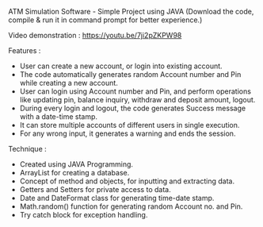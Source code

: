 ATM Simulation Software - Simple Project using JAVA
(Download the code, compile & run it in command prompt for better experience.)

Video demonstration : https://youtu.be/7ji2pZKPW98

Features :
- User can create a new account, or login into existing account.
- The code automatically generates random Account number and Pin while creating a new account.
- User can login using Account number and Pin, and perform operations like updating pin, balance inquiry, withdraw and deposit amount, logout.
- During every login and logout, the code generates Success message with a date-time stamp.
- It can store multiple accounts of different users in single execution.
- For any wrong input, it generates a warning and ends the session.

Technique :
- Created using JAVA Programming.
- ArrayList for creating a database.
- Concept of method and objects, for inputting and extracting data.
- Getters and Setters for private access to data.
- Date and DateFormat class for generating time-date stamp.
- Math.random() function for generating random Account no. and Pin.
- Try catch block for exception handling.
